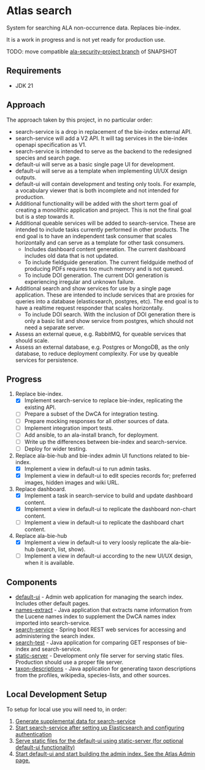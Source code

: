# Atlas search

System for searching ALA non-occurrence data. Replaces bie-index.

It is a work in progress and is not yet ready for production use.

TODO: move compatible [ala-security-project branch](https://github.com/AtlasOfLivingAustralia/ala-security-project/tree/epic/java21/develop) of SNAPSHOT

## Requirements
- JDK 21

## Approach

The approach taken by this project, in no particular order:
- search-service is a drop in replacement of the bie-index external API.
- search-service will add a V2 API. It will tag services in the bie-index openapi specification as V1.
- search-service is intended to serve as the backend to the redesigned species and search page.
- default-ui will serve as a basic single page UI for development. 
- default-ui will serve as a template when implementing UI/UX design outputs.
- default-ui will contain development and testing only tools. For example, a vocabulary viewer that is both incomplete and not intended for production. 
- Additional functionality will be added with the short term goal of creating a monolithic application and project. This is not the final goal but is a step towards it.
- Additional queable services will be added to search-service. These are intended to include tasks currently performed in other products. The end goal is to have an independent task consumer that scales horizontally and can serve as a template for other task consumers. 
  - Includes dashboard content generation. The current dashboard includes old data that is not updated.
  - To include fieldguide generation. The current fieldguide method of producing PDFs requires too much memory and is not queued.
  - To include DOI generation. The current DOI generation is experiencing irregular and unknown failure.
- Additional search and show services for use by a single page application. These are intended to include services that are proxies for queries into a database (elasticsearch, postgres, etc). The end goal is to have a realtime request responder that scales horizontally.
  - To include DOI search. With the inclusion of DOI generation there is only a basic list and show service from postgres, which should not need a separate server.
- Assess an external queue, e.g. RabbitMQ, for queable services that should scale. 
- Assess an external database, e.g. Postgres or MongoDB, as the only database, to reduce deployment complexity. For use by queable services for persistence.

## Progress
1. Replace bie-index. 
   - [x] Implement search-service to replace bie-index, replicating the existing API.
   - [ ] Prepare a subset of the DwCA for integration testing.
   - [ ] Prepare mocking responses for all other sources of data.
   - [ ] Implement integration import tests.
   - [ ] Add ansible, to an ala-install branch, for deployment.
   - [ ] Write up the differences between bie-index and search-service.
   - [ ] Deploy for wider testing.
2. Replace ala-bie-hub and bie-index admin UI functions related to bie-index.
   - [x] Implement a view in default-ui to run admin tasks.
   - [x] Implement a view in default-ui to edit species records for; preferred images, hidden images and wiki URL.
3. Replace dashboard.
   - [x] Implement a task in search-service to build and update dashboard content.
   - [x] Implement a view in default-ui to replicate the dashboard non-chart content.
   - [ ] Implement a view in default-ui to replicate the dashboard chart content.
4. Replace ala-bie-hub
   - [x] Implement a view in default-ui to very loosly replicate the ala-bie-hub (search, list, show).
   - [ ] Implement a view in default-ui according to the new UI/UX design, when it is available.

## Components

* [default-ui](default-ui) - Admin web application for managing the search index. Includes other default pages.
* [names-extract](names-extract) - Java application that extracts name information from the Lucene names index to supplement the DwCA names index imported into search-service.
* [search-service](search-service) - Spring boot REST web services for accessing and administering the search index.
* [search-test](search-test) - Java application for comparing GET responses of bie-index and search-service.
* [static-server](static-server) - Development only file server for serving static files. Production should use a proper file server.
* [taxon-descriptions](taxon-descriptions) - Java application for generating taxon descriptions from the profiles, wikipedia, species-lists, and other sources.

## Local Development Setup

To setup for local use you will need to, in order:
1. [Generate supplemental data for search-service](names-extract/README.md)
2. [Start search-service after setting up Elasticsearch and configuring authentication](search-service/README.md)
3. [Serve static files for the default-ui using static-server (for optional default-ui functionality)](static-server/README.md)
4. [Start default-ui and start building the admin index. See the Atlas Admin page.](default-ui/README.md)
